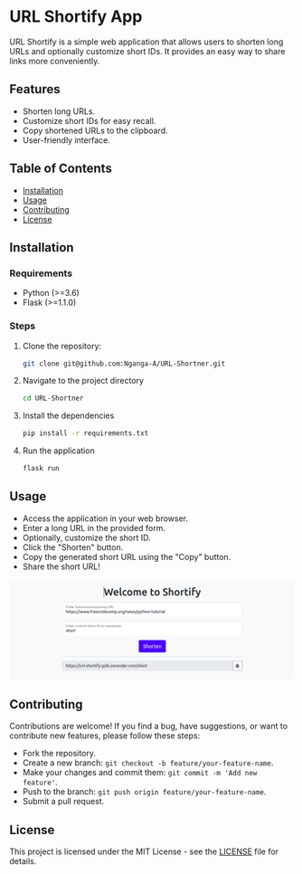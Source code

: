 # URL Shortify App  

URL Shortify is a simple web application that allows users to shorten long URLs and optionally customize short IDs. It provides an easy way to share links more conveniently.

## Features

- Shorten long URLs.
- Customize short IDs for easy recall.
- Copy shortened URLs to the clipboard.
- User-friendly interface.

## Table of Contents

- [Installation](#installation)
- [Usage](#usage)
- [Contributing](#contributing)
- [License](#license)

## Installation

### Requirements

- Python (>=3.6)
- Flask (>=1.1.0)

### Steps

1. Clone the repository:

   ```bash
   git clone git@github.com:Nganga-A/URL-Shortner.git
   ```

2. Navigate to the project directory

    ```bash
    cd URL-Shortner
    ```

3. Install the dependencies

    ```bash
    pip install -r requirements.txt
    ```

4. Run the application

    ```bash
    flask run
    ```



## Usage
- Access the application in your web browser.
- Enter a long URL in the provided form.
- Optionally, customize the short ID.
- Click the "Shorten" button.
- Copy the generated short URL using the "Copy" button.
- Share the short URL!

![demoimage](assets/short.png)



## Contributing
Contributions are welcome! If you find a bug, have suggestions, or want to contribute new features, please follow these steps:

- Fork the repository.
- Create a new branch: `git checkout -b feature/your-feature-name`.
- Make your changes and commit them: `git commit -m 'Add new feature'`.
- Push to the branch: `git push origin feature/your-feature-name`.
- Submit a pull request.


## License

This project is licensed under the MIT License - see the [LICENSE](LICENSE) file for details.